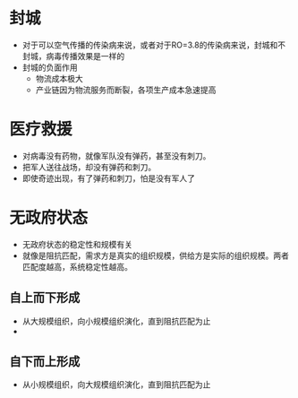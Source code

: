# 封城
- 对于可以空气传播的传染病来说，或者对于RO=3.8的传染病来说，封城和不封城，病毒传播效果是一样的
- 封城的负面作用
  - 物流成本极大
  - 产业链因为物流服务而断裂，各项生产成本急速提高
 
# 医疗救援
- 对病毒没有药物，就像军队没有弹药，甚至没有刺刀。
- 把军人送往战场，却没有弹药和刺刀。
- 即使奇迹出现，有了弹药和刺刀，怕是没有军人了

# 无政府状态
- 无政府状态的稳定性和规模有关
- 就像是阻抗匹配，需求方是真实的组织规模，供给方是实际的组织规模。两者匹配度越高，系统稳定性越高。
## 自上而下形成
- 从大规模组织，向小规模组织演化，直到阻抗匹配为止
- 
## 自下而上形成
- 从小规模组织，向大规模组织演化，直到阻抗匹配为止

